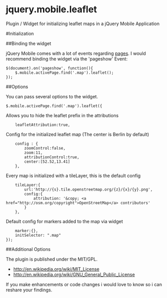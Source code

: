 jquery.mobile.leaflet
=====================

Plugin / Widget for initializing leaflet maps in a jQuery Mobile Application

#Initialization

##Binding the widget

jQuery Mobile comes with a lot of events regarding [pages](http://...). I would recommend binding the widget via the 'pageshow' Event:

```
$(document).on('pageshow', function(){
	$.mobile.activePage.find('.map').leaflet();
});
```

##Options

You can pass several options to the widget.

```
$.mobile.activePage.find('.map').leaflet({
```
Allows you to hide the leaflet prefix in the attributions
```
	leafletAttribution:true,
```
Config for the initialized leaflet map (The center is Berlin by default)
```
	config : {
		zoomControl:false,
		zoom:11,
		attributionControl:true,
		center:[52.52,13.41]
	},
```
Every map is initialized with a tileLayer, this is the default config
```
	tileLayer:{
		url:'http://{s}.tile.openstreetmap.org/{z}/{x}/{y}.png', 
		config:{
			attribution: '&copy; <a href="http://osm.org/copyright">OpenStreetMap</a> contributors'
		}
	},
```
Default config for markers added to the map via widget
```
	marker:{},
	initSelector: ".map"
});
```

##Additional Options


The plugin is published under the MIT/GPL.

* http://en.wikipedia.org/wiki/MIT_License
* http://en.wikipedia.org/wiki/GNU_General_Public_License

If you make enhancements or code changes i would love to know so i can reshare your findings.